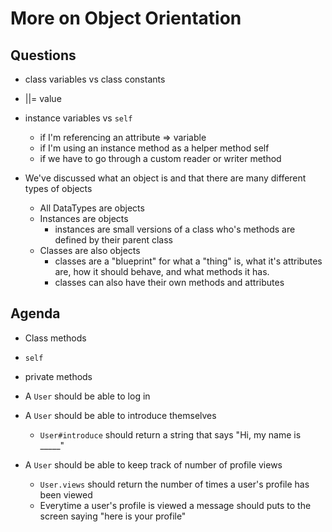 # More on Object Orientation

## Questions
- class variables vs class constants 
- ||= value
- instance variables vs `self`
    - if I'm referencing an attribute => variable
    - if I'm using an instance method as a helper method self
    - if we have to go through a custom reader or writer method


- We've discussed what an object is and that there are many different types of objects
    - All DataTypes are objects
    - Instances are objects
        - instances are small versions of a class who's methods are defined by their parent class
    - Classes are also objects
        - classes are a "blueprint" for what a "thing" is, what it's attributes are, how it should behave, and what methods it has. 
        - classes can also have their own methods and attributes

## Agenda
- Class methods
- `self`
- private methods

- A `User` should be able to log in
- A `User` should be able to introduce themselves
    - `User#introduce` should return a string that says "Hi, my name is _____"
- A `User` should be able to keep track of number of profile views
    - `User.views` should return the number of times a user's profile has been viewed
    - Everytime a user's profile is viewed a message should puts to the screen saying "here is your profile"

